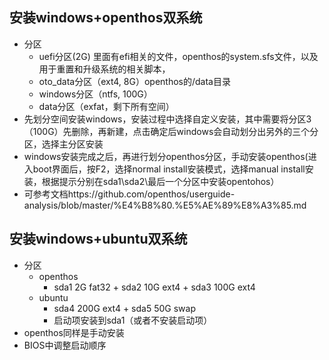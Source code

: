 ## 安装windows+openthos双系统
  - 分区
    - uefi分区(2G) 里面有efi相关的文件，openthos的system.sfs文件，以及用于重置和升级系统的相关脚本，
    - oto_data分区（ext4, 8G）openthos的/data目录
    - windows分区（ntfs, 100G）
    - data分区（exfat，剩下所有空间）
  - 先划分空间安装windows，安装过程中选择自定义安装，其中需要将分区3（100G）先删除，再新建，点击确定后windows会自动划分出另外的三个分区，选择主分区安装
  - windows安装完成之后，再进行划分openthos分区，手动安装openthos(进入boot界面后，按F2，选择normal install安装模式，选择manual install安装，根据提示分别在sda1\sda2\最后一个分区中安装opentohos）
  - 可参考文档https://github.com/openthos/userguide-analysis/blob/master/%E4%B8%80.%E5%AE%89%E8%A3%85.md
## 安装windows+ubuntu双系统
  - 分区
    - openthos 
      - sda1 2G fat32 + sda2 10G ext4 + sda3 100G ext4
    - ubuntu 
      - sda4 200G ext4 + sda5 50G swap
      - 启动项安装到sda1（或者不安装启动项）
  - openthos同样是手动安装
  - BIOS中调整启动顺序
    
